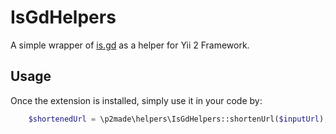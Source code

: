 IsGdHelpers
===========

A simple wrapper of [is.gd](http://is.gd) as a helper for Yii 2 Framework.

Usage
-----

Once the extension is installed, simply use it in your code by:

```php
	$shortenedUrl = \p2made\helpers\IsGdHelpers::shortenUrl($inputUrl);
```



